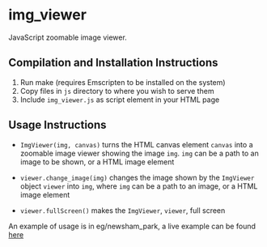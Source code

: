 # img_viewer
JavaScript zoomable image viewer.

Compilation and Installation Instructions
-----------------------------------------

1. Run make (requires Emscripten to be installed on the system)
2. Copy files in `js` directory to where you wish to serve them
3. Include `img_viewer.js` as script element in your HTML page

Usage Instructions
------------------

* `ImgViewer(img, canvas)` turns the HTML canvas element `canvas` into a
   zoomable image viewer showing the image `img`. `img` can be a path to an
   image to be shown, or a HTML image element

* `viewer.change_image(img)` changes the image shown by the `ImgViewer`
   object `viewer` into `img`, where `img` can be a path to an image, or a
   HTML image element

* `viewer.fullScreen()` makes the `ImgViewer`, `viewer`, full screen

An example of usage is in eg/newsham_park, a live example can be found
[here](http://lyceum-allotments.github.io/pages/newsham_park/newsham_park.html)
